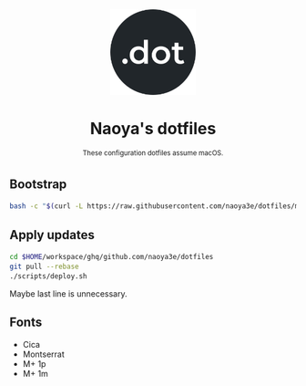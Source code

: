 <div align="center">
  <img src=".github/dot.png" width="150px">
  <h1 align="center">Naoya's dotfiles</h1>
  <sup align="center">These configuration dotfiles assume macOS.</sup>
</div>

## Bootstrap

```sh
bash -c "$(curl -L https://raw.githubusercontent.com/naoya3e/dotfiles/master/scripts/bootstrap.sh)"
```

## Apply updates

```sh
cd $HOME/workspace/ghq/github.com/naoya3e/dotfiles
git pull --rebase
./scripts/deploy.sh
```

Maybe last line is unnecessary.

## Fonts

- Cica
- Montserrat
- M+ 1p
- M+ 1m
